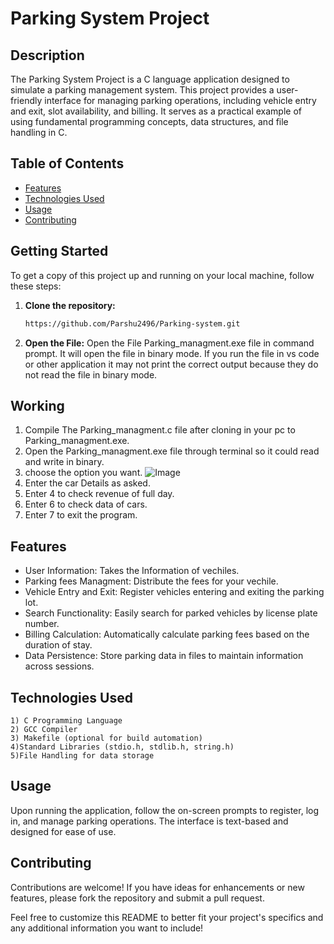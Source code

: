 # Parking System Project
## Description
The Parking System Project is a C language application designed to simulate a parking management system. This project provides a user-friendly interface for managing parking operations, including vehicle entry and exit, slot availability, and billing. It serves as a practical example of using fundamental programming concepts, data structures, and file handling in C.

## Table of Contents
- [Features](#features)
- [Technologies Used](#technologies-used)
- [Usage](#usage)
- [Contributing](#contributing)

## Getting Started
To get a copy of this project up and running on your local machine, follow these steps:

1. **Clone the repository:**
   ```bash
   https://github.com/Parshu2496/Parking-system.git
2. **Open the File:**
   Open the File Parking_managment.exe file in command prompt. It will open the file in binary mode. If you run the file in vs code or other application it may not print the correct output because they do not read the file in binary mode.

## Working
1. Compile The Parking_managment.c file after cloning in your pc to Parking_managment.exe.
2. Open the Parking_managment.exe file through terminal so it could read and write in binary.
3. choose the option you want.
   ![Image](https://github.com/Parshu2496/Parking-system/blob/main/Screenshot%202025-01-15%20194304.png)
5. Enter the car Details as asked.
6. Enter 4 to check revenue of full day.
7. Enter 6 to check data of cars.
8. Enter 7 to exit the program.
## Features
- User Information: Takes the Information of vechiles.
- Parking fees Managment: Distribute the fees for your vechile.
- Vehicle Entry and Exit: Register vehicles entering and exiting the parking lot.
- Search Functionality: Easily search for parked vehicles by license plate number.
- Billing Calculation: Automatically calculate parking fees based on the duration of stay.
- Data Persistence: Store parking data in files to maintain information across sessions.

## Technologies Used
    1) C Programming Language
    2) GCC Compiler
    3) Makefile (optional for build automation)
    4)Standard Libraries (stdio.h, stdlib.h, string.h)
    5)File Handling for data storage

## Usage
Upon running the application, follow the on-screen prompts to register, log in, and manage parking operations. The interface is text-based and designed for ease of use.

## Contributing
Contributions are welcome! If you have ideas for enhancements or new features, please fork the repository and submit a pull request.

Feel free to customize this README to better fit your project's specifics and any additional information you want to include!




